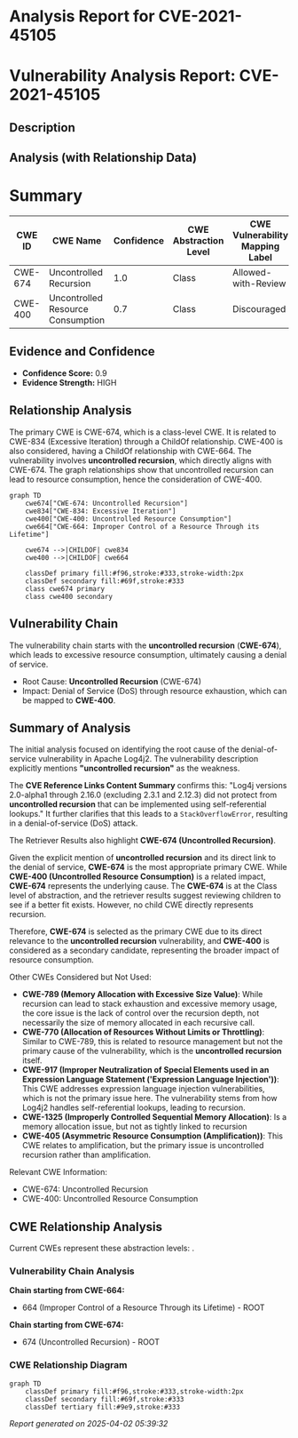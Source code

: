 # Analysis Report for CVE-2021-45105

# Vulnerability Analysis Report: CVE-2021-45105

## Description



## Analysis (with Relationship Data)

# Summary
| CWE ID | CWE Name | Confidence | CWE Abstraction Level | CWE Vulnerability Mapping Label | CWE-Vulnerability Mapping Notes |
|---|---|---|---|---|---|
| CWE-674 | Uncontrolled Recursion | 1.0 | Class | Allowed-with-Review | Primary CWE |
| CWE-400 | Uncontrolled Resource Consumption | 0.7 | Class | Discouraged | Secondary Candidate |

## Evidence and Confidence

*   **Confidence Score:** 0.9
*   **Evidence Strength:** HIGH

## Relationship Analysis
The primary CWE is CWE-674, which is a class-level CWE. It is related to CWE-834 (Excessive Iteration) through a ChildOf relationship. CWE-400 is also considered, having a ChildOf relationship with CWE-664. The vulnerability involves **uncontrolled recursion**, which directly aligns with CWE-674. The graph relationships show that uncontrolled recursion can lead to resource consumption, hence the consideration of CWE-400.

```mermaid
graph TD
    cwe674["CWE-674: Uncontrolled Recursion"]
    cwe834["CWE-834: Excessive Iteration"]
    cwe400["CWE-400: Uncontrolled Resource Consumption"]
    cwe664["CWE-664: Improper Control of a Resource Through its Lifetime"]
    
    cwe674 -->|CHILDOF| cwe834
    cwe400 -->|CHILDOF| cwe664

    classDef primary fill:#f96,stroke:#333,stroke-width:2px
    classDef secondary fill:#69f,stroke:#333
    class cwe674 primary
    class cwe400 secondary
```

## Vulnerability Chain
The vulnerability chain starts with the **uncontrolled recursion** (**CWE-674**), which leads to excessive resource consumption, ultimately causing a denial of service.
  - Root Cause: **Uncontrolled Recursion** (CWE-674)
  - Impact: Denial of Service (DoS) through resource exhaustion, which can be mapped to **CWE-400**.

## Summary of Analysis
The initial analysis focused on identifying the root cause of the denial-of-service vulnerability in Apache Log4j2. The vulnerability description explicitly mentions **"uncontrolled recursion"** as the weakness.

The **CVE Reference Links Content Summary** confirms this: "Log4j versions 2.0-alpha1 through 2.16.0 (excluding 2.3.1 and 2.12.3) did not protect from **uncontrolled recursion** that can be implemented using self-referential lookups." It further clarifies that this leads to a `StackOverflowError`, resulting in a denial-of-service (DoS) attack.

The Retriever Results also highlight **CWE-674 (Uncontrolled Recursion)**.

Given the explicit mention of **uncontrolled recursion** and its direct link to the denial of service, **CWE-674** is the most appropriate primary CWE. While **CWE-400 (Uncontrolled Resource Consumption)** is a related impact, **CWE-674** represents the underlying cause. The **CWE-674** is at the Class level of abstraction, and the retriever results suggest reviewing children to see if a better fit exists. However, no child CWE directly represents recursion.

Therefore, **CWE-674** is selected as the primary CWE due to its direct relevance to the **uncontrolled recursion** vulnerability, and **CWE-400** is considered as a secondary candidate, representing the broader impact of resource consumption.

Other CWEs Considered but Not Used:

*   **CWE-789 (Memory Allocation with Excessive Size Value)**: While recursion can lead to stack exhaustion and excessive memory usage, the core issue is the lack of control over the recursion depth, not necessarily the size of memory allocated in each recursive call.
*   **CWE-770 (Allocation of Resources Without Limits or Throttling)**: Similar to CWE-789, this is related to resource management but not the primary cause of the vulnerability, which is the **uncontrolled recursion** itself.
*   **CWE-917 (Improper Neutralization of Special Elements used in an Expression Language Statement ('Expression Language Injection'))**: This CWE addresses expression language injection vulnerabilities, which is not the primary issue here. The vulnerability stems from how Log4j2 handles self-referential lookups, leading to recursion.
*   **CWE-1325 (Improperly Controlled Sequential Memory Allocation)**: Is a memory allocation issue, but not as tightly linked to recursion
*   **CWE-405 (Asymmetric Resource Consumption (Amplification))**: This CWE relates to amplification, but the primary issue is uncontrolled recursion rather than amplification.

Relevant CWE Information:
- CWE-674: Uncontrolled Recursion
- CWE-400: Uncontrolled Resource Consumption


## CWE Relationship Analysis

Current CWEs represent these abstraction levels: .


### Vulnerability Chain Analysis

**Chain starting from CWE-664:**
- 664 (Improper Control of a Resource Through its Lifetime) - ROOT


**Chain starting from CWE-674:**
- 674 (Uncontrolled Recursion) - ROOT



### CWE Relationship Diagram

```mermaid
graph TD
    classDef primary fill:#f96,stroke:#333,stroke-width:2px
    classDef secondary fill:#69f,stroke:#333
    classDef tertiary fill:#9e9,stroke:#333
```



*Report generated on 2025-04-02 05:39:32*
